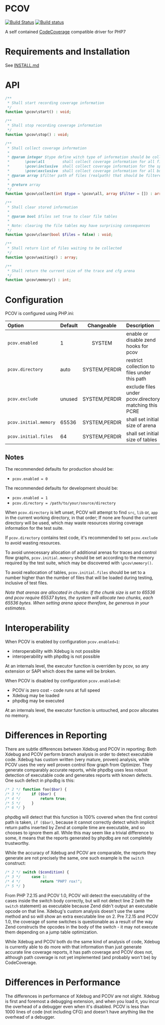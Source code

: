 PCOV
====

[![Build Status](https://travis-ci.org/krakjoe/pcov.svg?branch=develop)](https://travis-ci.org/krakjoe/pcov)
[![Build status](https://ci.appveyor.com/api/projects/status/w265n0w7yk6o3y6m?svg=true)](https://ci.appveyor.com/project/krakjoe/pcov)

A self contained [CodeCoverage](https://github.com/sebastianbergmann/php-code-coverage) compatible driver for PHP7

Requirements and Installation
=============================

See [INSTALL.md](INSTALL.md)


API
===

```php
/**
 * Shall start recording coverage information
 */
function \pcov\start() : void;

/**
 * Shall stop recording coverage information
 */
function \pcov\stop() : void;

/**
 * Shall collect coverage information
 *
 * @param integer $type define witch type of information should be collected
 *		 \pcov\all        shall collect coverage information for all files
 *		 \pcov\inclusive  shall collect coverage information for the specified files
 *		 \pcov\exclusive  shall collect coverage information for all but the specified files
 * @param array $filter path of files (realpath) that should be filtered
 *
 * @return array
 */
function \pcov\collect(int $type = \pcov\all, array $filter = []) : array;

/**
 * Shall clear stored information
 *
 * @param bool $files set true to clear file tables
 *
 * Note: clearing the file tables may have surprising consequences
 */
function \pcov\clear(bool $files = false) : void;

/**
 * Shall return list of files waiting to be collected
 */
function \pcov\waiting() : array;

/**
 * Shall return the current size of the trace and cfg arena
 */
function \pcov\memory() : int;
```

Configuration
=============

PCOV is configured using PHP.ini:

| Option                 | Default            | Changeable     | Description                                           |
|:-----------------------|:-------------------|:--------------:|:------------------------------------------------------|
| `pcov.enabled`         | 1                  | SYSTEM         | enable or disable zend hooks for pcov                 |
| `pcov.directory`       | auto               | SYSTEM,PERDIR  | restrict collection to files under this path          |
| `pcov.exclude`         | unused             | SYSTEM,PERDIR  | exclude files under pcov.directory matching this PCRE |
| `pcov.initial.memory`  | 65536              | SYSTEM,PERDIR  | shall set initial size of arena                       |
| `pcov.initial.files`   | 64                 | SYSTEM,PERDIR  | shall set initial size of tables                      |

Notes
-----

The recommended defaults for production should be:

  * `pcov.enabled = 0`

The recommended defaults for development should be:

  * `pcov.enabled = 1`
  * `pcov.directory = /path/to/your/source/directory`

When `pcov.directory` is left unset, PCOV will attempt to find `src`, `lib` or, `app` in the current
working directory, in that order; If none are found the current directory will be used, which may waste resources storing
coverage information for the test suite.

If `pcov.directory` contains test code, it's recommended to set `pcov.exclude` to avoid wasting resources.

To avoid unnecessary allocation of additional arenas for traces and control flow graphs, `pcov.initial.memory` should be set according to the memory required by the test suite, which may be discovered with `\pcov\memory()`.

To avoid reallocation of tables, `pcov.initial.files` should be set to a number higher than the number of files that will be loaded during testing, inclusive of test files.

*Note that arenas are allocated in chunks: If the chunk size is set to 65536 and pcov require 65537 bytes, the system will allocate two chunks, each 65536 bytes. When setting arena space therefore, be generous in your estimates.*

Interoperability
================

When PCOV is enabled by configuration `pcov.enabled=1`:

  * interoperability with Xdebug is not possible
  * interoperability with phpdbg is not possible

At an internals level, the executor function is overriden by pcov, so any extension or SAPI which does the same will be broken.

When PCOV is disabled by configuration `pcov.enabled=0`:

  * PCOV is zero cost - code runs at full speed
  * Xdebug may be loaded
  * phpdbg may be executed

At an internals level, the executor function is untouched, and pcov allocates no memory.

Differences in Reporting
========================

There are subtle differences between Xdebug and PCOV in reporting: Both Xdebug and PCOV perform branch analysis in order to detect executable code. Xdebug has custom written (very mature, proven) analysis, while PCOV uses the very well proven control flow graph from Optimizer. They generate comparably accurate reports, while phpdbg uses less robust detection of executable code and generates reports with known defects. One such defect in phpdbg is this:

```php
/* 2 */ function foo($bar) {
/* 3 */ 	if ($bar) {
/* 4 */			return true;
/* 5 */		}
/* 6 */	}
```

phpdbg will detect that this function is 100% covered when the first control path is taken, `if ($bar)`, because it cannot correctly detect which implicit return paths inserted by Zend at compile time are executable, and so chooses to ignore them all. While this may seem like a trivial difference to some, it means that the reports generated by phpdbg are not completely trustworthy.

While the accuracy of Xdebug and PCOV are comparable, the reports they generate are not precisely the same, one such example is the `switch` construct:

```php
/* 2 */ switch ($condition) {
/* 3 */		case 1:
/* 4 */			return "PHP7 rox!";
/* 5 */	}
```

From PHP 7.2.15 and PCOV 1.0, PCOV will detect the executability of the cases inside the switch body correctly, but will not detect line 2 (with the `switch` statement) as executable because Zend didn't output an executable opcode on that line. Xdebug's custom analysis doesn't use the same method and so will show an extra executable line on 2. Pre 7.2.15 and PCOV 1.0, the coverage of some switches is questionable as a result of the way Zend constructs the opcodes in the body of the switch - it may not execute them depending on a jump table optimization.

While Xdebug and PCOV both do the same kind of analysis of code, Xdebug is currently able to do more with that information than just generate accurate line coverage reports, it has path coverage and PCOV does not, although path coverage is not yet implemented (and probably won't be) by CodeCoverage.

Differences in Performance
==========================

The differences in performance of Xdebug and PCOV are not slight. Xdebug is first and foremost a debugging extension, and when you load it, you incur the overhead of a debugger even when it's disabled. PCOV is less than 1000 lines of code (not including CFG) and doesn't have anything like the overhead of a debugger.
